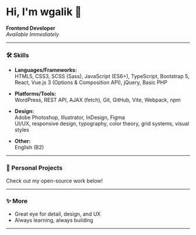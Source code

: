 # Hi, I'm wgalik 👋

**Frontend Developer**  
*Available Immediately*

---

### 🛠️ Skills

- **Languages/Frameworks:**  
  HTML5, CSS3, SCSS (Sass), JavaScript (ES6+), TypeScript, Bootstrap 5, React, Vue.js 3 (Options & Composition API), jQuery, Basic PHP

- **Platforms/Tools:**  
  WordPress, REST API, AJAX (fetch), Git, GitHub, Vite, Webpack, npm

- **Design:**  
  Adobe Photoshop, Illustrator, InDesign, Figma  
  UI/UX, responsive design, typography, color theory, grid systems, visual styles

- **Other:**  
  English (B2)

---

### 🌱 Personal Projects

Check out my open-source work below!

---

### ✨ More

- Great eye for detail, design, and UX
- Always learning, always building

---

<!-- Minimal contact/social section—add yours if you want -->
<!-- [Portfolio](#) • [LinkedIn](#) -->

